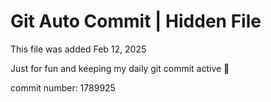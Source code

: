 # Git Auto Commit | Hidden File

This file was added Feb 12, 2025

Just for fun and keeping my daily git commit active 🤪

commit number: 1789925
